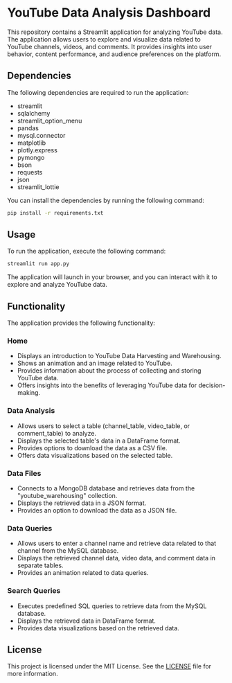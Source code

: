 # YouTube Data Analysis Dashboard

This repository contains a Streamlit application for analyzing YouTube data. The application allows users to explore and visualize data related to YouTube channels, videos, and comments. It provides insights into user behavior, content performance, and audience preferences on the platform.

## Dependencies

The following dependencies are required to run the application:

- streamlit
- sqlalchemy
- streamlit_option_menu
- pandas
- mysql.connector
- matplotlib
- plotly.express
- pymongo
- bson
- requests
- json
- streamlit_lottie

You can install the dependencies by running the following command:

```bash
pip install -r requirements.txt
```

## Usage

To run the application, execute the following command:

```bash
streamlit run app.py
```

The application will launch in your browser, and you can interact with it to explore and analyze YouTube data.

## Functionality

The application provides the following functionality:

### Home

- Displays an introduction to YouTube Data Harvesting and Warehousing.
- Shows an animation and an image related to YouTube.
- Provides information about the process of collecting and storing YouTube data.
- Offers insights into the benefits of leveraging YouTube data for decision-making.

### Data Analysis

- Allows users to select a table (channel_table, video_table, or comment_table) to analyze.
- Displays the selected table's data in a DataFrame format.
- Provides options to download the data as a CSV file.
- Offers data visualizations based on the selected table.

### Data Files

- Connects to a MongoDB database and retrieves data from the "youtube_warehousing" collection.
- Displays the retrieved data in a JSON format.
- Provides an option to download the data as a JSON file.

### Data Queries

- Allows users to enter a channel name and retrieve data related to that channel from the MySQL database.
- Displays the retrieved channel data, video data, and comment data in separate tables.
- Provides an animation related to data queries.

### Search Queries

- Executes predefined SQL queries to retrieve data from the MySQL database.
- Displays the retrieved data in DataFrame format.
- Provides data visualizations based on the retrieved data.

## License

This project is licensed under the MIT License. See the [LICENSE](LICENSE) file for more information.
